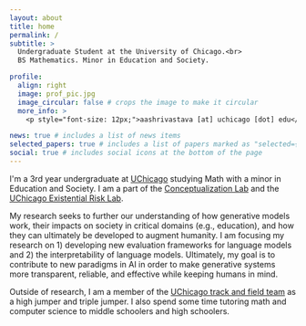 ```yaml
---
layout: about
title: home
permalink: /
subtitle: >
  Undergraduate Student at the University of Chicago.<br>
  BS Mathematics. Minor in Education and Society.

profile:
  align: right
  image: prof_pic.jpg
  image_circular: false # crops the image to make it circular
  more_info: >
    <p style="font-size: 12px;">aashrivastava [at] uchicago [dot] edu</p>

news: true # includes a list of news items
selected_papers: true # includes a list of papers marked as "selected={true}"
social: true # includes social icons at the bottom of the page
---
```


I'm a 3rd year undergraduate at [UChicago](https://www.uchicago.edu/) studying Math with a minor in Education and Society. I am a part of the [Conceptualization Lab](https://conceptualization.ai/) and the [UChicago Existential Risk Lab](https://xrisk.uchicago.edu/).

My research seeks to further our understanding of how generative models work, their impacts on society in critical domains (e.g., education), and how they can ultimately be developed to augment humanity. I am focusing my research on 1) developing new evaluation frameworks for language models and 2) the interpretability of language models. Ultimately, my goal is to contribute to new paradigms in AI in order to make generative systems more transparent, reliable, and effective while keeping humans in mind.

Outside of research, I am a member of the [UChicago track and field team](https://www.instagram.com/uchicagotf/?hl=en) as a high jumper and triple jumper. I also spend some time tutoring math and computer science to middle schoolers and high schoolers.